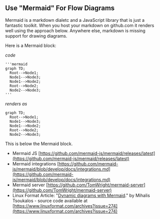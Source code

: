 ## Use "Mermaid" For Flow Diagrams  

Mermaid is a markdown dialetc and a JavaScript library that is just a fantastic toolkit.  When you host your markdown on github.com it renders well using the approach below.  Anywhere else, markdown is missing support for drawing diagrams. 

Here is a Mermaid block:  

*code*  
```terminal
'''mermaid
graph TD;
  Root-->Node1;
  Node1-->Node3;
  Node1-->Node2;
  Root-->Node2;
  Node2-->Node3;
'''
```

*renders as*  
```mermaid 
graph TD;
  Root-->Node1;
  Node1-->Node3;
  Node1-->Node2;
  Root-->Node2;
  Node2-->Node3;
```
  
  This is below the Mermaid block.  
  
* Mermaid JS [https://github.com/mermaid-js/mermaid/releases/latest](https://github.com/mermaid-js/mermaid/releases/latest)  
* Mermaid integrations [https://github.com/mermaid-js/mermaid/blob/develop/docs/integrations.md](https://github.com/mermaid-js/mermaid/blob/develop/docs/integrations.md)  
* Mermaid server [https://github.com/TomWright/mermaid-server](https://github.com/TomWright/mermaid-server)  
* Linux Format Article: "[Dynamic diagrams with Mermaid](https://www.pressreader.com/australia/linux-format/20210309/281715502348881)." by Mihalis Tsoukalos - source code available at [https://www.linuxformat.com/archives?issue=274](https://www.linuxformat.com/archives?issue=274)